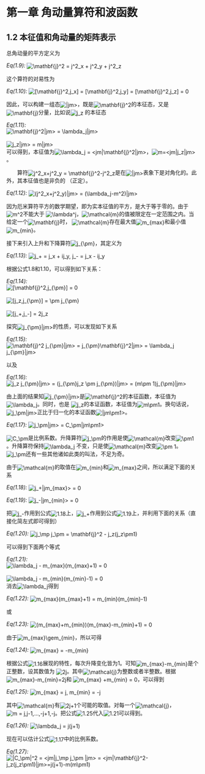 <h1 id="第一章-角动量算符和波函数">第一章 角动量算符和波函数</h1>
<h2 id="本征值和角动量的矩阵表示">1.2 本征值和角动量的矩阵表示</h2>
<p>总角动量的平方定义为</p>
<p><em>Eq(1.9):</em> <img style="vertical-align:middle" src="http://chart.apis.google.com/chart?cht=tx&amp;chl=%5Cmathbf%7Bj%7D%5E2%20%3D%20j%5E2_x%20%2B%20j%5E2_y%20%2B%20j%5E2_z" alt="\mathbf{j}^2 = j^2_x + j^2_y + j^2_z" title="\mathbf{j}^2 = j^2_x + j^2_y + j^2_z" /></p>
<p>这个算符的对易性为</p>
<p><em>Eq(1.10):</em> <img style="vertical-align:middle" src="http://chart.apis.google.com/chart?cht=tx&amp;chl=%5B%5Cmathbf%7Bj%7D%5E2%2Cj_x%5D%20%3D%20%5B%5Cmathbf%7Bj%7D%5E2%2Cj_y%5D%20%3D%20%5B%5Cmathbf%7Bj%7D%5E2%2Cj_z%5D%20%3D%200" alt="[\mathbf{j}^2,j_x] = [\mathbf{j}^2,j_y] = [\mathbf{j}^2,j_z] = 0" title="[\mathbf{j}^2,j_x] = [\mathbf{j}^2,j_y] = [\mathbf{j}^2,j_z] = 0" /></p>
<p>因此，可以构建一组态<img style="vertical-align:middle" src="http://chart.apis.google.com/chart?cht=tx&amp;chl=%7Cjm%3E" alt="|jm&gt;" title="|jm&gt;" />，既是<img style="vertical-align:middle" src="http://chart.apis.google.com/chart?cht=tx&amp;chl=%5Cmathbf%7Bj%7D%5E2" alt="\mathbf{j}^2" title="\mathbf{j}^2" />的本征态，又是<img style="vertical-align:middle" src="http://chart.apis.google.com/chart?cht=tx&amp;chl=%5Cmathbf%7Bj%7D" alt="\mathbf{j}" title="\mathbf{j}" />分量，比如说<img style="vertical-align:middle" src="http://chart.apis.google.com/chart?cht=tx&amp;chl=j_z" alt="j_z" title="j_z" /> 的本征态</p>
<p><em>Eq(1.11):</em> <br /><img style="vertical-align:middle" src="http://chart.apis.google.com/chart?cht=tx&amp;chl=%5Cmathbf%7Bj%7D%5E2%7Cjm%3E%20%3D%20%5Clambda_j%7Cjm%3E" alt="\mathbf{j}^2|jm&gt; = \lambda_j|jm&gt;" title="\mathbf{j}^2|jm&gt; = \lambda_j|jm&gt;" /><br /> <br /><img style="vertical-align:middle" src="http://chart.apis.google.com/chart?cht=tx&amp;chl=j_z%7Cjm%3E%20%3D%20m%7Cjm%3E" alt="j_z|jm&gt; = m|jm&gt;" title="j_z|jm&gt; = m|jm&gt;" /><br /> 可以得到，本征值为<img style="vertical-align:middle" src="http://chart.apis.google.com/chart?cht=tx&amp;chl=%5Clambda_j%20%3D%20%3Cjm%7C%5Cmathbf%7Bj%7D%5E2%7Cjm%3E" alt="\lambda_j = &lt;jm|\mathbf{j}^2|jm&gt;" title="\lambda_j = &lt;jm|\mathbf{j}^2|jm&gt;" />，<img style="vertical-align:middle" src="http://chart.apis.google.com/chart?cht=tx&amp;chl=m%3D%3Cjm%7Cj_z%7Cjm%3E" alt="m=&lt;jm|j_z|jm&gt;" title="m=&lt;jm|j_z|jm&gt;" />。</p>
<p>  算符<img style="vertical-align:middle" src="http://chart.apis.google.com/chart?cht=tx&amp;chl=j%5E2_x%2Bj%5E2_y%20%3D%20%5Cmathbf%7Bj%7D%5E2-j%5E2_z" alt="j^2_x+j^2_y = \mathbf{j}^2-j^2_z" title="j^2_x+j^2_y = \mathbf{j}^2-j^2_z" />是在<img style="vertical-align:middle" src="http://chart.apis.google.com/chart?cht=tx&amp;chl=%7Cjm%3E" alt="|jm&gt;" title="|jm&gt;" />表象下是对角化的。此外，其本征值也是非负的 （正定）。</p>
<p><em>Eq(1.12):</em> <img style="vertical-align:middle" src="http://chart.apis.google.com/chart?cht=tx&amp;chl=%28j%5E2_x%2Bj%5E2_y%29%7Cjm%3E%20%3D%20%28%5Clambda_j-m%5E2%29%7Cjm%3E" alt="(j^2_x+j^2_y)|jm&gt; = (\lambda_j-m^2)|jm&gt;" title="(j^2_x+j^2_y)|jm&gt; = (\lambda_j-m^2)|jm&gt;" /></p>
<p>因为厄米算符平方的数学期望，即为实本征值的平方，是大于等于零的。由于<img style="vertical-align:middle" src="http://chart.apis.google.com/chart?cht=tx&amp;chl=m%5E2" alt="m^2" title="m^2" />不能大于 <img style="vertical-align:middle" src="http://chart.apis.google.com/chart?cht=tx&amp;chl=%5Clambda%5Ej" alt="\lambda^j" title="\lambda^j" />，<img style="vertical-align:middle" src="http://chart.apis.google.com/chart?cht=tx&amp;chl=%5Cmathcal%7Bm%7D" alt="\mathcal{m}" title="\mathcal{m}" />的值被限定在一定范围之内。当给定一个<img style="vertical-align:middle" src="http://chart.apis.google.com/chart?cht=tx&amp;chl=%5Cmathbf%7Bj%7D" alt="\mathbf{j}" title="\mathbf{j}" />时， <img style="vertical-align:middle" src="http://chart.apis.google.com/chart?cht=tx&amp;chl=%5Cmathcal%7Bm%7D" alt="\mathcal{m}" title="\mathcal{m}" />存在最大值<img style="vertical-align:middle" src="http://chart.apis.google.com/chart?cht=tx&amp;chl=m_%7Bmax%7D" alt="m_{max}" title="m_{max}" />和最小值<img style="vertical-align:middle" src="http://chart.apis.google.com/chart?cht=tx&amp;chl=m_%7Bmin%7D" alt="m_{min}" title="m_{min}" />。</p>
<p>接下来引入上升和下降算符<img style="vertical-align:middle" src="http://chart.apis.google.com/chart?cht=tx&amp;chl=j_%7B%5Cpm%7D" alt="j_{\pm}" title="j_{\pm}" />，其定义为</p>
<p><em>Eq(1.13):</em> <img style="vertical-align:middle" src="http://chart.apis.google.com/chart?cht=tx&amp;chl=j_%2B%20%3D%20j_x%20%2B%20ij_y%2C%20j_-%20%3D%20j_x%20-%20ij_y" alt="j_+ = j_x + ij_y, j_- = j_x - ij_y" title="j_+ = j_x + ij_y, j_- = j_x - ij_y" /></p>
<p>根据公式1.8和1.10，可以得到如下关系：</p>
<p><em>Eq(1.14):</em> <br /><img style="vertical-align:middle" src="http://chart.apis.google.com/chart?cht=tx&amp;chl=%5B%5Cmathbf%7Bj%7D%5E2%2Cj_%7B%5Cpm%7D%5D%20%3D%200" alt="[\mathbf{j}^2,j_{\pm}] = 0" title="[\mathbf{j}^2,j_{\pm}] = 0" /><br /> <br /><img style="vertical-align:middle" src="http://chart.apis.google.com/chart?cht=tx&amp;chl=%5Bj_z%2Cj_%7B%5Cpm%7D%5D%20%3D%20%5Cpm%20j_%7B%5Cpm%7D" alt="[j_z,j_{\pm}] = \pm j_{\pm}" title="[j_z,j_{\pm}] = \pm j_{\pm}" /><br /> <br /><img style="vertical-align:middle" src="http://chart.apis.google.com/chart?cht=tx&amp;chl=%5Bj_%2B%2Cj_-%5D%20%3D%202j_z" alt="[j_+,j_-] = 2j_z" title="[j_+,j_-] = 2j_z" /><br /></p>
<p>探究<img style="vertical-align:middle" src="http://chart.apis.google.com/chart?cht=tx&amp;chl=j_%7B%5Cpm%7D%7Cjm%3E" alt="j_{\pm}|jm&gt;" title="j_{\pm}|jm&gt;" />的性质，可以发现如下关系</p>
<p><em>Eq(1.15):</em> <img style="vertical-align:middle" src="http://chart.apis.google.com/chart?cht=tx&amp;chl=%5Cmathbf%7Bj%7D%5E2%20j_%7B%5Cpm%7D%7Cjm%3E%20%3D%20j_%7B%5Cpm%7D%5Cmathbf%7Bj%7D%5E2%7Cjm%3E%20%3D%20%5Clambda_j%20j_%7B%5Cpm%7D%7Cjm%3E" alt="\mathbf{j}^2 j_{\pm}|jm&gt; = j_{\pm}\mathbf{j}^2|jm&gt; = \lambda_j j_{\pm}|jm&gt;" title="\mathbf{j}^2 j_{\pm}|jm&gt; = j_{\pm}\mathbf{j}^2|jm&gt; = \lambda_j j_{\pm}|jm&gt;" /></p>
<p>以及</p>
<p><em>Eq(1.16):</em> <img style="vertical-align:middle" src="http://chart.apis.google.com/chart?cht=tx&amp;chl=j_z%20j_%7B%5Cpm%7D%7Cjm%3E%20%3D%20%28j_%7B%5Cpm%7Dj_z%20%5Cpm%20j_%7B%5Cpm%7D%29%7Cjm%3E%20%3D%20%28m%5Cpm%201%29j_%7B%5Cpm%7D%7Cjm%3E" alt="j_z j_{\pm}|jm&gt; = (j_{\pm}j_z \pm j_{\pm})|jm&gt; = (m\pm 1)j_{\pm}|jm&gt;" title="j_z j_{\pm}|jm&gt; = (j_{\pm}j_z \pm j_{\pm})|jm&gt; = (m\pm 1)j_{\pm}|jm&gt;" /></p>
<p>由上面的结果知<img style="vertical-align:middle" src="http://chart.apis.google.com/chart?cht=tx&amp;chl=j_%7B%5Cpm%7D%7Cjm%3E" alt="j_{\pm}|jm&gt;" title="j_{\pm}|jm&gt;" />是<img style="vertical-align:middle" src="http://chart.apis.google.com/chart?cht=tx&amp;chl=%5Cmathbf%7Bj%7D%5E2" alt="\mathbf{j}^2" title="\mathbf{j}^2" />的本征函数，本征值为<img style="vertical-align:middle" src="http://chart.apis.google.com/chart?cht=tx&amp;chl=%5Clambda_j" alt="\lambda_j" title="\lambda_j" />。同时，也是 <img style="vertical-align:middle" src="http://chart.apis.google.com/chart?cht=tx&amp;chl=j_z" alt="j_z" title="j_z" />的本证函数，本征值为<img style="vertical-align:middle" src="http://chart.apis.google.com/chart?cht=tx&amp;chl=m%5Cpm1" alt="m\pm1" title="m\pm1" />。换句话说，<img style="vertical-align:middle" src="http://chart.apis.google.com/chart?cht=tx&amp;chl=j_%5Cpm%7Cjm%3E" alt="j_\pm|jm&gt;" title="j_\pm|jm&gt;" />正比于归一化的本证函数<img style="vertical-align:middle" src="http://chart.apis.google.com/chart?cht=tx&amp;chl=%7Cjm%5Cpm1%3E" alt="|jm\pm1&gt;" title="|jm\pm1&gt;" />。</p>
<p><em>Eq(1.17):</em> <img style="vertical-align:middle" src="http://chart.apis.google.com/chart?cht=tx&amp;chl=j_%5Cpm%7Cjm%3E%20%3D%20C_%5Cpm%7Cjm%5Cpm1%3E" alt="j_\pm|jm&gt; = C_\pm|jm\pm1&gt;" title="j_\pm|jm&gt; = C_\pm|jm\pm1&gt;" /></p>
<p><img style="vertical-align:middle" src="http://chart.apis.google.com/chart?cht=tx&amp;chl=C_%5Cpm" alt="C_\pm" title="C_\pm" />是比例系数。升降算符<img style="vertical-align:middle" src="http://chart.apis.google.com/chart?cht=tx&amp;chl=j_%5Cpm" alt="j_\pm" title="j_\pm" />的作用是使<img style="vertical-align:middle" src="http://chart.apis.google.com/chart?cht=tx&amp;chl=%5Cmathcal%7Bm%7D" alt="\mathcal{m}" title="\mathcal{m}" />改变<img style="vertical-align:middle" src="http://chart.apis.google.com/chart?cht=tx&amp;chl=%5Cpm1" alt="\pm1" title="\pm1" />。升降算符保持<img style="vertical-align:middle" src="http://chart.apis.google.com/chart?cht=tx&amp;chl=%5Clambda_j" alt="\lambda_j" title="\lambda_j" /> 不变，只是使<img style="vertical-align:middle" src="http://chart.apis.google.com/chart?cht=tx&amp;chl=%5Cmathcal%7Bm%7D" alt="\mathcal{m}" title="\mathcal{m}" />改变<img style="vertical-align:middle" src="http://chart.apis.google.com/chart?cht=tx&amp;chl=%5Cpm%201" alt="\pm 1" title="\pm 1" />。 <img style="vertical-align:middle" src="http://chart.apis.google.com/chart?cht=tx&amp;chl=j_%5Cpm" alt="j_\pm" title="j_\pm" />还有一些其他诸如此类的叫法，不足为奇。</p>
<p>由于<img style="vertical-align:middle" src="http://chart.apis.google.com/chart?cht=tx&amp;chl=%5Cmathcal%7Bm%7D" alt="\mathcal{m}" title="\mathcal{m}" />的取值在<img style="vertical-align:middle" src="http://chart.apis.google.com/chart?cht=tx&amp;chl=m_%7Bmin%7D" alt="m_{min}" title="m_{min}" />和<img style="vertical-align:middle" src="http://chart.apis.google.com/chart?cht=tx&amp;chl=m_%7Bmax%7D" alt="m_{max}" title="m_{max}" />之间，所以满足下面的关系</p>
<p><em>Eq(1.18):</em> <img style="vertical-align:middle" src="http://chart.apis.google.com/chart?cht=tx&amp;chl=j_%2B%7Cjm_%7Bmax%7D%3E%20%3D%200" alt="j_+|jm_{max}&gt; = 0" title="j_+|jm_{max}&gt; = 0" /></p>
<p><em>Eq(1.19):</em> <img style="vertical-align:middle" src="http://chart.apis.google.com/chart?cht=tx&amp;chl=j_-%7Cjm_%7Bmin%7D%3E%20%3D%200" alt="j_-|jm_{min}&gt; = 0" title="j_-|jm_{min}&gt; = 0" /></p>
<p>把<img style="vertical-align:middle" src="http://chart.apis.google.com/chart?cht=tx&amp;chl=j_-" alt="j_-" title="j_-" />作用到公式<img style="vertical-align:middle" src="http://chart.apis.google.com/chart?cht=tx&amp;chl=1.18" alt="1.18" title="1.18" />上，<img style="vertical-align:middle" src="http://chart.apis.google.com/chart?cht=tx&amp;chl=j_%2B" alt="j_+" title="j_+" />作用到公式<img style="vertical-align:middle" src="http://chart.apis.google.com/chart?cht=tx&amp;chl=1.19" alt="1.19" title="1.19" />上，并利用下面的关系（直接化简左式即可得到）</p>
<p><em>Eq(1.20):</em> <img style="vertical-align:middle" src="http://chart.apis.google.com/chart?cht=tx&amp;chl=j_%5Cmp%20j_%5Cpm%20%3D%20%5Cmathbf%7Bj%7D%5E2%20-%20j_z%28j_z%5Cpm1%29" alt="j_\mp j_\pm = \mathbf{j}^2 - j_z(j_z\pm1)" title="j_\mp j_\pm = \mathbf{j}^2 - j_z(j_z\pm1)" /></p>
<p>可以得到下面两个等式</p>
<p><em>Eq(1.21):</em><br /><img style="vertical-align:middle" src="http://chart.apis.google.com/chart?cht=tx&amp;chl=%5Clambda_j%20-%20m_%7Bmax%7D%28m_%7Bmax%7D%2B1%29%20%3D%200" alt="\lambda_j - m_{max}(m_{max}+1) = 0" title="\lambda_j - m_{max}(m_{max}+1) = 0" /><br /> <br /><img style="vertical-align:middle" src="http://chart.apis.google.com/chart?cht=tx&amp;chl=%5Clambda_j%20-%20m_%7Bmin%7D%28m_%7Bmin%7D-1%29%20%3D%200" alt="\lambda_j - m_{min}(m_{min}-1) = 0" title="\lambda_j - m_{min}(m_{min}-1) = 0" /><br /> 消去<img style="vertical-align:middle" src="http://chart.apis.google.com/chart?cht=tx&amp;chl=%5Clambda_j" alt="\lambda_j" title="\lambda_j" />得到</p>
<p><em>Eq(1.22):</em> <img style="vertical-align:middle" src="http://chart.apis.google.com/chart?cht=tx&amp;chl=m_%7Bmax%7D%28m_%7Bmax%7D%2B1%29%20%3D%20m_%7Bmin%7D%28m_%7Bmin%7D-1%29" alt="m_{max}(m_{max}+1) = m_{min}(m_{min}-1)" title="m_{max}(m_{max}+1) = m_{min}(m_{min}-1)" /></p>
<p>或</p>
<p><em>Eq(1.23):</em> <img style="vertical-align:middle" src="http://chart.apis.google.com/chart?cht=tx&amp;chl=%28m_%7Bmax%7D%2Bm_%7Bmin%7D%29%28m_%7Bmax%7D-m_%7Bmin%7D%2B1%29%20%3D%200" alt="(m_{max}+m_{min})(m_{max}-m_{min}+1) = 0" title="(m_{max}+m_{min})(m_{max}-m_{min}+1) = 0" /></p>
<p>由于<img style="vertical-align:middle" src="http://chart.apis.google.com/chart?cht=tx&amp;chl=m_%7Bmax%7D%5Cgem_%7Bmin%7D" alt="m_{max}\gem_{min}" title="m_{max}\gem_{min}" />，所以可得</p>
<p><em>Eq(1.24):</em> <img style="vertical-align:middle" src="http://chart.apis.google.com/chart?cht=tx&amp;chl=m_%7Bmax%7D%20%3D%20-m_%7Bmin%7D" alt="m_{max} = -m_{min}" title="m_{max} = -m_{min}" /></p>
<p>根据公式<img style="vertical-align:middle" src="http://chart.apis.google.com/chart?cht=tx&amp;chl=1.16" alt="1.16" title="1.16" />展现的特性，每次升降变化皆为1。可知<img style="vertical-align:middle" src="http://chart.apis.google.com/chart?cht=tx&amp;chl=m_%7Bmax%7D-m_%7Bmin%7D" alt="m_{max}-m_{min}" title="m_{max}-m_{min}" />是个正整数，设其数值为 <img style="vertical-align:middle" src="http://chart.apis.google.com/chart?cht=tx&amp;chl=2j" alt="2j" title="2j" />。其中<img style="vertical-align:middle" src="http://chart.apis.google.com/chart?cht=tx&amp;chl=%5Cmathcal%7Bj%7D" alt="\mathcal{j}" title="\mathcal{j}" />为整数或者半整数。根据<img style="vertical-align:middle" src="http://chart.apis.google.com/chart?cht=tx&amp;chl=m_%7Bmax%7D-m_%7Bmin%7D%3D2j" alt="m_{max}-m_{min}=2j" title="m_{max}-m_{min}=2j" />和 <img style="vertical-align:middle" src="http://chart.apis.google.com/chart?cht=tx&amp;chl=m_%7Bmax%7D%20%2Bm_%7Bmin%7D%20%3D%200" alt="m_{max} +m_{min} = 0" title="m_{max} +m_{min} = 0" />，可以得到</p>
<p><em>Eq(1.25):</em> <img style="vertical-align:middle" src="http://chart.apis.google.com/chart?cht=tx&amp;chl=m_%7Bmax%7D%20%3D%20j%2C%20m_%7Bmin%7D%20%3D%20-j" alt="m_{max} = j, m_{min} = -j" title="m_{max} = j, m_{min} = -j" /></p>
<p>其中<img style="vertical-align:middle" src="http://chart.apis.google.com/chart?cht=tx&amp;chl=%5Cmathcal%7Bm%7D" alt="\mathcal{m}" title="\mathcal{m}" />有<img style="vertical-align:middle" src="http://chart.apis.google.com/chart?cht=tx&amp;chl=2j%2B1" alt="2j+1" title="2j+1" />个可能的取值。对每一个<img style="vertical-align:middle" src="http://chart.apis.google.com/chart?cht=tx&amp;chl=%5Cmathcal%7Bj%7D" alt="\mathcal{j}" title="\mathcal{j}" />，<img style="vertical-align:middle" src="http://chart.apis.google.com/chart?cht=tx&amp;chl=m%20%3D%20j%2Cj-1%2C...%2C-j%2B1%2C-j" alt="m = j,j-1,...,-j+1,-j" title="m = j,j-1,...,-j+1,-j" />。把公式<img style="vertical-align:middle" src="http://chart.apis.google.com/chart?cht=tx&amp;chl=1.25" alt="1.25" title="1.25" />代入<img style="vertical-align:middle" src="http://chart.apis.google.com/chart?cht=tx&amp;chl=1.21" alt="1.21" title="1.21" />可以得到。</p>
<p><em>Eq(1.26):</em> <img style="vertical-align:middle" src="http://chart.apis.google.com/chart?cht=tx&amp;chl=%5Clambda_j%20%3D%20j%28j%2B1%29" alt="\lambda_j = j(j+1)" title="\lambda_j = j(j+1)" /></p>
<p>现在可以估计公式<img style="vertical-align:middle" src="http://chart.apis.google.com/chart?cht=tx&amp;chl=1.17" alt="1.17" title="1.17" />中的比例系数。</p>
<p><em>Eq(1.27):</em> <img style="vertical-align:middle" src="http://chart.apis.google.com/chart?cht=tx&amp;chl=%7CC_%5Cpm%7C%5E2%20%3D%20%3Cjm%7Cj_%5Cmp%20j_%5Cpm%20%7Cjm%3E%20%3D%20%3Cjm%7C%5Cmathbf%7Bj%7D%5E2-j_z%28j_z%5Cpm1%29%7Cjm%3E%3Dj%28j%2B1%29-m%28m%5Cpm1%29" alt="|C_\pm|^2 = &lt;jm|j_\mp j_\pm |jm&gt; = &lt;jm|\mathbf{j}^2-j_z(j_z\pm1)|jm&gt;=j(j+1)-m(m\pm1)" title="|C_\pm|^2 = &lt;jm|j_\mp j_\pm |jm&gt; = &lt;jm|\mathbf{j}^2-j_z(j_z\pm1)|jm&gt;=j(j+1)-m(m\pm1)" /></p>
